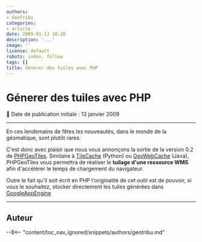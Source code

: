 ```yaml
---
authors:
- GeoTribu
categories:
- article
date: 2009-01-13 10:20
description: '...'
image: ''
license: default
robots: index, follow
tags: []
title: Génerer des tuiles avec PHP
---
```


# Génerer des tuiles avec PHP


:calendar: Date de publication initiale : 13 janvier 2009


----

En ces lendemains de fêtes les nouveautés, dans le monde de la géomatique, sont plutôt rares.


C'est donc avec plaisir que nous vous annonçons la sortie de la version 0.2 de [PHPGeoTiles](http://www.geowebdeveloper.com/phpgeotiles/). Similaire à [TileCache](http://www.tilecache.org/) (Python) ou [GeoWebCache](http://geowebcache.org/trac) (Java), PHPGeoTiles vous permettra de réaliser le **tuilage d'une ressource WMS** afin d'accélérer le temps de chargement du navigateur.


Outre le fait qu'il soit écrit en PHP l'originalité de cet outil est de pouvoir, si vous le souhaitez, stocker directement les tuiles générées dans [GoogleAppEngine](http://code.google.com/intl/fr/appengine/)




----

## Auteur

--8<-- "content/toc_nav_ignored/snippets/authors/geotribu.md"

